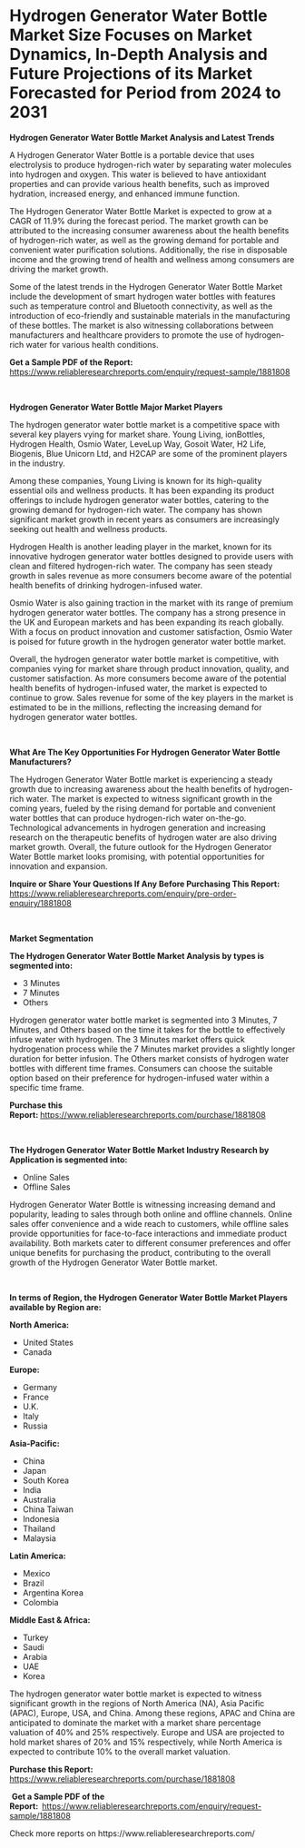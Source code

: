 <p><h1>Hydrogen Generator Water Bottle Market Size Focuses on Market Dynamics, In-Depth Analysis and Future Projections of its Market Forecasted for Period from 2024 to 2031</h1></p><p><strong>Hydrogen Generator Water Bottle Market Analysis and Latest Trends</strong></p>
<p><p>A Hydrogen Generator Water Bottle is a portable device that uses electrolysis to produce hydrogen-rich water by separating water molecules into hydrogen and oxygen. This water is believed to have antioxidant properties and can provide various health benefits, such as improved hydration, increased energy, and enhanced immune function.</p><p>The Hydrogen Generator Water Bottle Market is expected to grow at a CAGR of 11.9% during the forecast period. The market growth can be attributed to the increasing consumer awareness about the health benefits of hydrogen-rich water, as well as the growing demand for portable and convenient water purification solutions. Additionally, the rise in disposable income and the growing trend of health and wellness among consumers are driving the market growth.</p><p>Some of the latest trends in the Hydrogen Generator Water Bottle Market include the development of smart hydrogen water bottles with features such as temperature control and Bluetooth connectivity, as well as the introduction of eco-friendly and sustainable materials in the manufacturing of these bottles. The market is also witnessing collaborations between manufacturers and healthcare providers to promote the use of hydrogen-rich water for various health conditions.</p></p>
<p><strong>Get a Sample PDF of the Report:&nbsp;</strong> <a href="https://www.reliableresearchreports.com/enquiry/request-sample/1881808">https://www.reliableresearchreports.com/enquiry/request-sample/1881808</a></p>
<p>&nbsp;</p>
<p><strong>Hydrogen Generator Water Bottle Major Market Players</strong></p>
<p><p>The hydrogen generator water bottle market is a competitive space with several key players vying for market share. Young Living, ionBottles, Hydrogen Health, Osmio Water, LeveLup Way, Gosoit Water, H2 Life, Biogenis, Blue Unicorn Ltd, and H2CAP are some of the prominent players in the industry.</p><p>Among these companies, Young Living is known for its high-quality essential oils and wellness products. It has been expanding its product offerings to include hydrogen generator water bottles, catering to the growing demand for hydrogen-rich water. The company has shown significant market growth in recent years as consumers are increasingly seeking out health and wellness products.</p><p>Hydrogen Health is another leading player in the market, known for its innovative hydrogen generator water bottles designed to provide users with clean and filtered hydrogen-rich water. The company has seen steady growth in sales revenue as more consumers become aware of the potential health benefits of drinking hydrogen-infused water.</p><p>Osmio Water is also gaining traction in the market with its range of premium hydrogen generator water bottles. The company has a strong presence in the UK and European markets and has been expanding its reach globally. With a focus on product innovation and customer satisfaction, Osmio Water is poised for future growth in the hydrogen generator water bottle market.</p><p>Overall, the hydrogen generator water bottle market is competitive, with companies vying for market share through product innovation, quality, and customer satisfaction. As more consumers become aware of the potential health benefits of hydrogen-infused water, the market is expected to continue to grow. Sales revenue for some of the key players in the market is estimated to be in the millions, reflecting the increasing demand for hydrogen generator water bottles.</p></p>
<p>&nbsp;</p>
<p><strong>What Are The Key Opportunities For Hydrogen Generator Water Bottle Manufacturers?</strong></p>
<p><p>The Hydrogen Generator Water Bottle market is experiencing a steady growth due to increasing awareness about the health benefits of hydrogen-rich water. The market is expected to witness significant growth in the coming years, fueled by the rising demand for portable and convenient water bottles that can produce hydrogen-rich water on-the-go. Technological advancements in hydrogen generation and increasing research on the therapeutic benefits of hydrogen water are also driving market growth. Overall, the future outlook for the Hydrogen Generator Water Bottle market looks promising, with potential opportunities for innovation and expansion.</p></p>
<p><strong>Inquire or Share Your Questions If Any Before Purchasing This Report:</strong> <a href="https://www.reliableresearchreports.com/enquiry/pre-order-enquiry/1881808">https://www.reliableresearchreports.com/enquiry/pre-order-enquiry/1881808</a></p>
<p>&nbsp;</p>
<p><strong>Market Segmentation</strong></p>
<p><strong>The Hydrogen Generator Water Bottle Market Analysis by types is segmented into:</strong></p>
<p><ul><li>3 Minutes</li><li>7 Minutes</li><li>Others</li></ul></p>
<p><p>Hydrogen generator water bottle market is segmented into 3 Minutes, 7 Minutes, and Others based on the time it takes for the bottle to effectively infuse water with hydrogen. The 3 Minutes market offers quick hydrogenation process while the 7 Minutes market provides a slightly longer duration for better infusion. The Others market consists of hydrogen water bottles with different time frames. Consumers can choose the suitable option based on their preference for hydrogen-infused water within a specific time frame.</p></p>
<p><strong>Purchase this Report:&nbsp;</strong><a href="https://www.reliableresearchreports.com/purchase/1881808">https://www.reliableresearchreports.com/purchase/1881808</a></p>
<p>&nbsp;</p>
<p><strong>The Hydrogen Generator Water Bottle Market Industry Research by Application is segmented into:</strong></p>
<p><ul><li>Online Sales</li><li>Offline Sales</li></ul></p>
<p><p>Hydrogen Generator Water Bottle is witnessing increasing demand and popularity, leading to sales through both online and offline channels. Online sales offer convenience and a wide reach to customers, while offline sales provide opportunities for face-to-face interactions and immediate product availability. Both markets cater to different consumer preferences and offer unique benefits for purchasing the product, contributing to the overall growth of the Hydrogen Generator Water Bottle market.</p></p>
<p>&nbsp;</p>
<p><strong>In terms of Region, the Hydrogen Generator Water Bottle Market Players available by Region are:</strong></p>
<p>
    <p> <strong> North America: </strong>
        <ul>
            <li>United States</li>
            <li>Canada</li>
        </ul>
        </p> 
    <p> <strong> Europe: </strong>
        <ul>
            <li>Germany</li>
            <li>France</li>
            <li>U.K.</li>
            <li>Italy</li>
            <li>Russia</li>
        </ul>
        </p> 
    <p> <strong> Asia-Pacific: </strong>
        <ul>
            <li>China</li>
            <li>Japan</li>
            <li>South Korea</li>
            <li>India</li>
            <li>Australia</li>
            <li>China Taiwan</li>
            <li>Indonesia</li>
            <li>Thailand</li>
            <li>Malaysia</li>
        </ul>
        </p> 
    <p> <strong> Latin America: </strong>
        <ul>
            <li>Mexico</li>
            <li>Brazil</li>
            <li>Argentina Korea</li>
            <li>Colombia</li>
        </ul>
        </p> 
    <p> <strong> Middle East & Africa: </strong>
        <ul>
            <li>Turkey</li>
            <li>Saudi</li>
            <li>Arabia</li>
            <li>UAE</li>
            <li>Korea</li>
        </ul>
    </p>
    </p>
<p><p>The hydrogen generator water bottle market is expected to witness significant growth in the regions of North America (NA), Asia Pacific (APAC), Europe, USA, and China. Among these regions, APAC and China are anticipated to dominate the market with a market share percentage valuation of 40% and 25% respectively. Europe and USA are projected to hold market shares of 20% and 15% respectively, while North America is expected to contribute 10% to the overall market valuation.</p></p>
<p><strong>Purchase this Report: </strong><a href="https://www.reliableresearchreports.com/purchase/1881808">https://www.reliableresearchreports.com/purchase/1881808</a></p>
<p>&nbsp;<strong>Get a Sample PDF of the Report:&nbsp;&nbsp;</strong><a href="https://www.reliableresearchreports.com/enquiry/request-sample/1881808">https://www.reliableresearchreports.com/enquiry/request-sample/1881808</a></p>
<p><strong></strong></p>
<p>Check more reports on https://www.reliableresearchreports.com/</p>